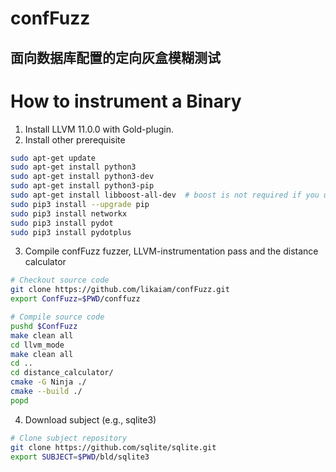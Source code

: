 # confFuzz
## 面向数据库配置的定向灰盒模糊测试
# How to instrument a Binary
1) Install LLVM 11.0.0 with Gold-plugin. 
2) Install other prerequisite
```bash
sudo apt-get update
sudo apt-get install python3
sudo apt-get install python3-dev
sudo apt-get install python3-pip
sudo apt-get install libboost-all-dev  # boost is not required if you use genDistance.sh in step 7
sudo pip3 install --upgrade pip
sudo pip3 install networkx
sudo pip3 install pydot
sudo pip3 install pydotplus
```
3) Compile confFuzz fuzzer, LLVM-instrumentation pass and the distance calculator

```bash
# Checkout source code
git clone https://github.com/likaiam/confFuzz.git
export ConfFuzz=$PWD/conffuzz

# Compile source code
pushd $ConfFuzz
make clean all 
cd llvm_mode
make clean all
cd ..
cd distance_calculator/
cmake -G Ninja ./
cmake --build ./
popd
```
4) Download subject (e.g., sqlite3)
```bash
# Clone subject repository
git clone https://github.com/sqlite/sqlite.git
export SUBJECT=$PWD/bld/sqlite3
```
